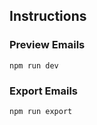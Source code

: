 ## Instructions

### Preview Emails

```
npm run dev
```

### Export Emails

```
npm run export
```
